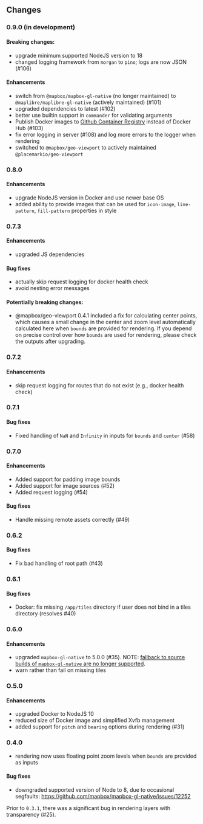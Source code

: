## Changes

### 0.9.0 (in development)

#### Breaking changes:

- upgrade minimum supported NodeJS version to 18
- changed logging framework from `morgan` to `pino`; logs are now JSON (#106)

#### Enhancements

- switch from `@mapbox/mapbox-gl-native` (no longer maintained) to `@maplibre/maplibre-gl-native` (actively maintained) (#101)
- upgraded dependencies to latest (#102)
- better use builtin support in `commander` for validating arguments
- Publish Docker images to [Github Container Registry](https://github.com/consbio/mbgl-renderer/pkgs/container/mbgl-renderer) instead of Docker Hub (#103)
- fix error logging in server (#108) and log more errors to the logger when rendering
- switched to `@mapbox/geo-viewport` to actively maintained `@placemarkio/geo-viewport`

### 0.8.0

#### Enhancements

- upgrade NodeJS version in Docker and use newer base OS
- added ability to provide images that can be used for `icon-image`, `line-pattern`, `fill-pattern` properties in style

### 0.7.3

#### Enhancements

- upgraded JS dependencies

#### Bug fixes

- actually skip request logging for docker health check
- avoid nesting error messages

#### Potentially breaking changes:

- @mapbox/geo-viewport 0.4.1 included a fix for calculating center points, which
  causes a small change in the center and zoom level automatically calculated
  here when `bounds` are provided for rendering. If you depend on precise
  control over how `bounds` are used for rendering, please check the outputs
  after upgrading.

### 0.7.2

#### Enhancements

- skip request logging for routes that do not exist (e.g., docker health check)

### 0.7.1

#### Bug fixes

- Fixed handling of `NaN` and `Infinity` in inputs for `bounds` and `center` (#58)

### 0.7.0

#### Enhancements

- Added support for padding image bounds
- Added support for image sources (#52)
- Added request logging (#54)

#### Bug fixes

- Handle missing remote assets correctly (#49)

### 0.6.2

#### Bug fixes

- Fix bad handling of root path (#43)

### 0.6.1

#### Bug fixes

- Docker: fix missing `/app/tiles` directory if user does not bind in a tiles directory (resolves #40)

### 0.6.0

#### Enhancements

- upgraded `mapbox-gl-native` to 5.0.0 (#35). NOTE: [fallback to source builds of `mapbox-gl-native` are no longer supported](https://github.com/mapbox/mapbox-gl-native/blob/master/platform/node/CHANGELOG.md#500).
- warn rather than fail on missing tiles

### O.5.0

#### Enhancements

- upgraded Docker to NodeJS 10
- reduced size of Docker image and simplified Xvfb management
- added support for `pitch` and `bearing` options during rendering (#31)

### 0.4.0

- rendering now uses floating point zoom levels when `bounds` are provided as inputs

#### Bug fixes

- downgraded supported version of Node to 8, due to occasional segfaults: https://github.com/mapbox/mapbox-gl-native/issues/12252

Prior to `0.3.1`, there was a significant bug in rendering layers with transparency (#25).
